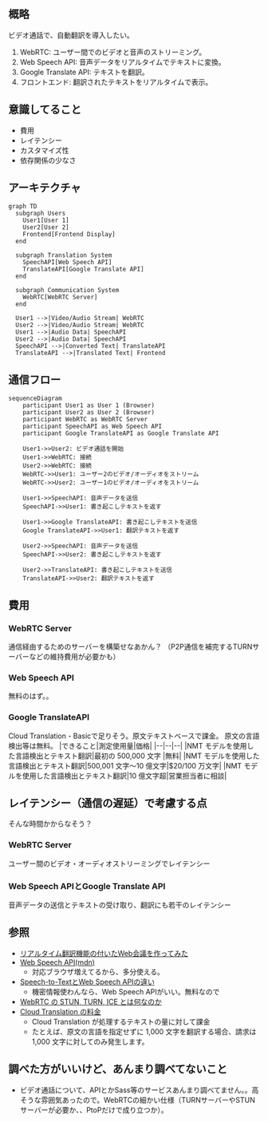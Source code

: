 ## 概略
ビデオ通話で、自動翻訳を導入したい。
1. WebRTC: ユーザー間でのビデオと音声のストリーミング。
2. Web Speech API: 音声データをリアルタイムでテキストに変換。
3. Google Translate API: テキストを翻訳。
4. フロントエンド: 翻訳されたテキストをリアルタイムで表示。

## 意識してること
- 費用
- レイテンシー
- カスタマイズ性
- 依存関係の少なさ

## アーキテクチャ
```mermaid
graph TD
  subgraph Users
    User1[User 1]
    User2[User 2]
    Frontend[Frontend Display]
  end

  subgraph Translation System
    SpeechAPI[Web Speech API]
    TranslateAPI[Google Translate API]
  end

  subgraph Communication System
    WebRTC[WebRTC Server]
  end

  User1 -->|Video/Audio Stream| WebRTC
  User2 -->|Video/Audio Stream| WebRTC
  User1 -->|Audio Data| SpeechAPI
  User2 -->|Audio Data| SpeechAPI
  SpeechAPI -->|Converted Text| TranslateAPI
  TranslateAPI -->|Translated Text| Frontend
```

## 通信フロー
```mermaid
sequenceDiagram
    participant User1 as User 1 (Browser)
    participant User2 as User 2 (Browser)
    participant WebRTC as WebRTC Server
    participant SpeechAPI as Web Speech API
    participant Google TranslateAPI as Google Translate API
    
    User1->>User2: ビデオ通話を開始
    User1->>WebRTC: 接続
    User2->>WebRTC: 接続
    WebRTC->>User1: ユーザー2のビデオ/オーディオをストリーム
    WebRTC->>User2: ユーザー1のビデオ/オーディオをストリーム
    
    User1->>SpeechAPI: 音声データを送信
    SpeechAPI->>User1: 書き起こしテキストを返す
    
    User1->>Google TranslateAPI: 書き起こしテキストを送信
    Google TranslateAPI->>User1: 翻訳テキストを返す
    
    User2->>SpeechAPI: 音声データを送信
    SpeechAPI->>User2: 書き起こしテキストを返す
    
    User2->>TranslateAPI: 書き起こしテキストを送信
    TranslateAPI->>User2: 翻訳テキストを返す

```

## 費用
### WebRTC Server
通信経由するためのサーバーを構築せなあかん？
（P2P通信を補完するTURNサーバーなどの維持費用が必要かも）
### Web Speech API
無料のはず。。
### Google TranslateAPI
Cloud Translation - Basicで足りそう。原文テキストベースで課金。
原文の言語検出等は無料。
|できること|測定使用量|価格|
|--|--|--|
|NMT モデルを使用した言語検出とテキスト翻訳|最初の 500,000 文字 |無料|
|NMT モデルを使用した言語検出とテキスト翻訳|500,001 文字～10 億文字|$20/100 万文字|
|NMT モデルを使用した言語検出とテキスト翻訳|10 億文字超|営業担当者に相談|

## レイテンシー（通信の遅延）で考慮する点
そんな時間かからなそう？
### WebRTC Server
ユーザー間のビデオ・オーディオストリーミングでレイテンシー
### Web Speech APIとGoogle Translate API
音声データの送信とテキストの受け取り、翻訳にも若干のレイテンシー

## 参照 
- [リアルタイム翻訳機能の付いたWeb会議を作ってみた](https://qiita.com/yorifuji/items/9988f9a31c48bae31def)
- [Web Speech API(mdn)](https://developer.mozilla.org/en-US/docs/Web/API/Web_Speech_API)
  - 対応ブラウザ増えてるから、多分使える。
- [Speech-to-TextとWeb Speech APIの違い](https://moonlightdx999.hatenablog.com/entry/2019/02/03/120000)
  - 機密情報使わんなら、Web Speech APIがいい。無料なので
- [WebRTC の STUN, TURN, ICE とは何なのか](https://qiita.com/takano-h/items/409a8a7af7d4a2b42f90)
- [Cloud Translation の料金](https://cloud.google.com/translate/pricing?hl=ja)
  - Cloud Translation が処理するテキストの量に対して課金
  - たとえば、原文の言語を指定せずに 1,000 文字を翻訳する場合、請求は 1,000 文字に対してのみ発生します。

## 調べた方がいいけど、あんまり調べてないこと
- ビデオ通話について、APIとかSass等のサービスあんまり調べてません。。高そうな雰囲気あったので。WebRTCの細かい仕様（TURNサーバーやSTUNサーバーが必要か、、PtoPだけで成り立つか）。
